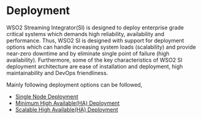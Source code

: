 # Deployment

WSO2 Streaming Integrator(SI) is designed to deploy enterprise grade critical systems which demands high 
reliability, availability and performance. Thus, WSO2 SI is designed with support for deployment options which can 
handle increasing system loads (scalability) and provide near-zero downtime and by eliminate single point of failure 
(high availability). Furthermore, some of the key characteristics of WSO2 SI deployment architecture are ease of 
installation and deployment, high maintainability and DevOps friendliness.

Mainly following deployment options can be followed, 

 - [Single Node Deployment](deploying-si-as-a-single-deployment.md)
 - [Minimum High Available(HA) Deployment](deploying-si-as-minimum-ha-cluster.md)
 - [Scalable High Available(HA) Deployment](deploying-si-as-a-scalable-cluster.md)